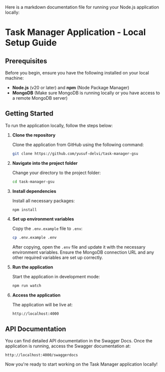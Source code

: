 Here is a markdown documentation file for running your Node.js application locally:

# Task Manager Application - Local Setup Guide

## Prerequisites

Before you begin, ensure you have the following installed on your local machine:

- **Node.js** (v20 or later) and **npm** (Node Package Manager)
- **MongoDB** (Make sure MongoDB is running locally or you have access to a remote MongoDB server)

## Getting Started

To run the application locally, follow the steps below:

1. **Clone the repository**

   Clone the application from GitHub using the following command:

   ```bash
   git clone https://github.com/yusuf-delvi/task-manager-gsu
   ```

2. **Navigate into the project folder**

   Change your directory to the project folder:

   ```bash
   cd task-manager-gsu
   ```

3. **Install dependencies**

   Install all necessary packages:

   ```bash
   npm install
   ```

4. **Set up environment variables**

   Copy the `.env.example` file to `.env`:

   ```bash
   cp .env.example .env
   ```

   After copying, open the `.env` file and update it with the necessary environment variables. Ensure the MongoDB connection URL and any other required variables are set up correctly.

5. **Run the application**

   Start the application in development mode:

   ```bash
   npm run watch
   ```

6. **Access the application**

   The application will be live at:

   ```
   http://localhost:4000
   ```

## API Documentation

You can find detailed API documentation in the Swagger Docs. Once the application is running, access the Swagger documentation at:

```
http://localhost:4000/swaggerdocs
```

Now you're ready to start working on the Task Manager application locally!